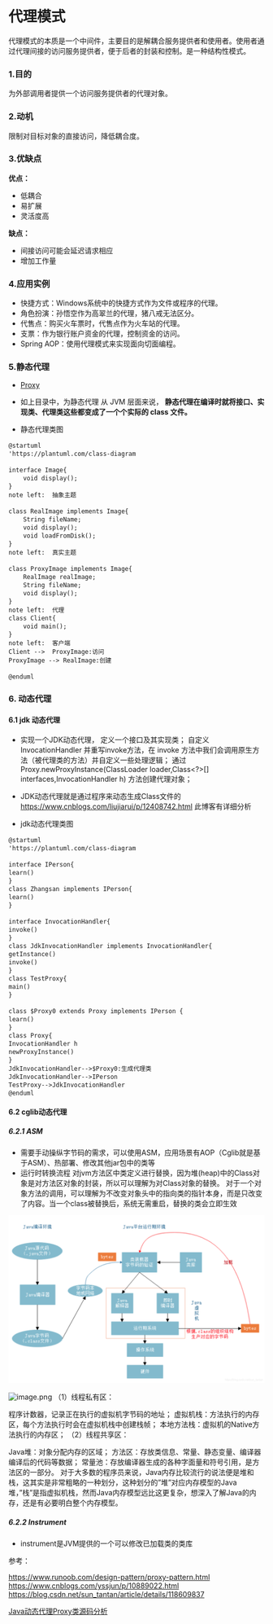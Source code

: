 # 代理模式

代理模式的本质是一个中间件，主要目的是解耦合服务提供者和使用者。使用者通过代理间接的访问服务提供者，便于后者的封装和控制。是一种结构性模式。

### 1.目的

为外部调用者提供一个访问服务提供者的代理对象。

### 2.动机

限制对目标对象的直接访问，降低耦合度。

### 3.优缺点

**优点：**

* 低耦合
* 易扩展
* 灵活度高

**缺点：**

* 间接访问可能会延迟请求相应
* 增加工作量

### 4.应用实例

* 快捷方式：Windows系统中的快捷方式作为文件或程序的代理。
* 角色扮演：孙悟空作为高翠兰的代理，猪八戒无法区分。
* 代售点：购买火车票时，代售点作为火车站的代理。
* 支票：作为银行账户资金的代理，控制资金的访问。
* Spring AOP：使用代理模式来实现面向切面编程。

### 5.静态代理

* [Proxy](..%2F..%2Fsrc%2Fmain%2Fjava%2Fcom%2Fexample%2Fdesign%2FProxy)

* 如上目录中，为静态代理
  从 JVM 层面来说， **静态代理在编译时就将接口、实现类、代理类这些都变成了一个个实际的 class 文件。**


* 静态代理类图
```plantuml
@startuml
'https://plantuml.com/class-diagram

interface Image{
    void display();
}
note left:  抽象主题

class RealImage implements Image{
    String fileName;
    void display();
    void loadFromDisk();
}
note left:  真实主题

class ProxyImage implements Image{
    RealImage realImage;
    String fileName;
    void display();
}
note left:  代理
class Client{
    void main();
}
note left:  客户端
Client -->  ProxyImage:访问
ProxyImage --> RealImage:创建

@enduml
```

### 6. 动态代理

#### 6.1 jdk 动态代理


* 实现一个JDK动态代理，
定义一个接口及其实现类；
自定义 InvocationHandler 并重写invoke方法，在 invoke 方法中我们会调用原生方法（被代理类的方法）并自定义一些处理逻辑；
通过 Proxy.newProxyInstance(ClassLoader loader,Class<?>[] interfaces,InvocationHandler h) 方法创建代理对象；
* JDK动态代理就是通过程序来动态生成Class文件的
https://www.cnblogs.com/liujiarui/p/12408742.html  此博客有详细分析

* jdk动态代理类图
```plantuml
@startuml
'https://plantuml.com/class-diagram

interface IPerson{
learn()
}
class Zhangsan implements IPerson{
learn()
}

interface InvocationHandler{
invoke()
}
class JdkInvocationHandler implements InvocationHandler{
getInstance()
invoke()
}
class TestProxy{
main()
}

class $Proxy0 extends Proxy implements IPerson {
learn()
}
class Proxy{
InvocationHandler h
newProxyInstance()
}
JdkInvocationHandler-->$Proxy0:生成代理类
JdkInvocationHandler-->IPerson
TestProxy-->JdkInvocationHandler
@enduml
```

#### 6.2 cglib动态代理



##### 6.2.1 ASM

* 需要手动操纵字节码的需求，可以使用ASM，应用场景有AOP（Cglib就是基于ASM）、热部署、修改其他jar包中的类等
* 运行时转换流程
  对jvm方法区中类定义进行替换，因为堆(heap)中的Class对象是对方法区对象的封装，所以可以理解为对Class对象的替换。
  对于一个对象方法的调用，可以理解为不改变对象头中的指向类的指针本身，而是只改变了内容。当一个class被替换后，系统无需重启，替换的类会立即生效

![img.png](img.png)

![image.png](https://upload-images.jianshu.io/upload_images/1094787-00efe3c0cd963091.png?imageMogr2/auto-orient/strip%7CimageView2/2/w/1240)
（1）线程私有区：

程序计数器，记录正在执行的虚拟机字节码的地址；
虚拟机栈：方法执行的内存区，每个方法执行时会在虚拟机栈中创建栈帧；
本地方法栈：虚拟机的Native方法执行的内存区；
（2）线程共享区：

Java堆：对象分配内存的区域；
方法区：存放类信息、常量、静态变量、编译器编译后的代码等数据；
常量池：存放编译器生成的各种字面量和符号引用，是方法区的一部分。
对于大多数的程序员来说，Java内存比较流行的说法便是堆和栈，这其实是非常粗略的一种划分，这种划分的”堆”对应内存模型的Java堆，”栈”是指虚拟机栈，然而Java内存模型远比这更复杂，想深入了解Java的内存，还是有必要明白整个内存模型。


##### 6.2.2 Instrument

* instrument是JVM提供的一个可以修改已加载类的类库


参考：

https://www.runoob.com/design-pattern/proxy-pattern.html
https://www.cnblogs.com/yssjun/p/10889022.html
https://blog.csdn.net/sun_tantan/article/details/118609837

[Java动态代理Proxy类源码分析](https://www.cnblogs.com/liujiarui/p/12408742.html "发布于 2020-11-08 11:27")


